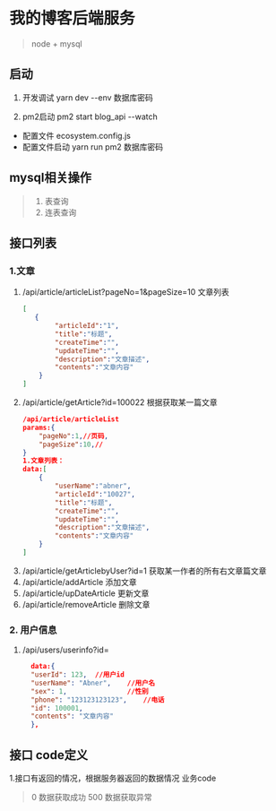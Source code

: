 # 我的博客后端服务
> node + mysql
## 启动
1. 开发调试
yarn dev --env 数据库密码

1. pm2启动
pm2 start blog_api --watch

- 配置文件
    ecosystem.config.js
- 配置文件启动
    yarn run pm2 数据库密码

## mysql相关操作
>1. 表查询 
>2. 连表查询

## 接口列表

### 1.文章
  1. /api/article/articleList?pageNo=1&pageSize=10   文章列表
      ```json
      [
         {
              "articleId":"1",
              "title":"标题",
              "createTime":"",
              "updateTime":"",
              "description":"文章描述",
              "contents":"文章内容"
          } 
      ]
      ```
  2. /api/article/getArticle?id=100022   根据获取某一篇文章
      ```json
      /api/article/articleList
      params:{
          "pageNo":1,//页码,
          "pageSize":10,//
      }
      1.文章列表：
      data:[
          {
              "userName":"abner",
              "articleId":"10027",
              "title":"标题",
              "createTime":"",
              "updateTime":"",
              "description":"文章描述",
              "contents":"文章内容"
          }
      ]
      ```
  3. /api/article/getArticlebyUser?id=1   获取某一作者的所有右文章篇文章
  4. /api/article/addArticle   添加文章
  5. /api/article/upDateArticle   更新文章
  6. /api/article/removeArticle   删除文章
  
### 2. 用户信息
  1. /api/users/userinfo?id=
      ```json
        data:{
        "userId": 123,  //用户id
        "userName": "Abner",    //用户名
        "sex": 1,               //性别
        "phone": "123123123123",    //电话
        "id": 100001,           
        "contents": "文章内容"
        },
      ```

## 接口 code定义

1.接口有返回的情况，根据服务器返回的数据情况 业务code
> 0     数据获取成功 
> 500   数据获取异常
